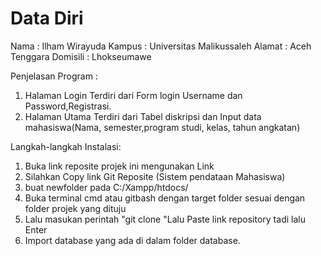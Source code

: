 # Data Diri 
Nama : Ilham Wirayuda
Kampus : Universitas Malikussaleh
Alamat : Aceh Tenggara
Domisili : Lhokseumawe

Penjelasan Program :
1. Halaman Login Terdiri dari Form login Username dan Password,Registrasi.
2. Halaman Utama Terdiri dari Tabel diskripsi dan Input data mahasiswa(Nama, semester,program studi, kelas, tahun angkatan)

Langkah-langkah Instalasi:
1. Buka link reposite projek ini mengunakan Link 
2. Silahkan Copy link Git Reposite (Sistem pendataan Mahasiswa)
3. buat newfolder pada C:/Xampp/htdocs/
4. Buka terminal cmd atau gitbash dengan target folder sesuai dengan folder projek yang dituju
5. Lalu masukan perintah "git clone "Lalu Paste link repository tadi lalu Enter 
6. Import database yang ada di dalam folder database.